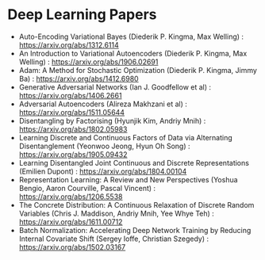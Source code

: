 # Deep Learning Papers

- Auto-Encoding Variational Bayes (Diederik P. Kingma, Max Welling) : https://arxiv.org/abs/1312.6114 
- An Introduction to Variational Autoencoders (Diederik P. Kingma, Max Welling) : https://arxiv.org/abs/1906.02691
- Adam: A Method for Stochastic Optimization (Diederik P. Kingma, Jimmy Ba) : https://arxiv.org/abs/1412.6980
- Generative Adversarial Networks (Ian J. Goodfellow et al) : https://arxiv.org/abs/1406.2661
- Adversarial Autoencoders (Alireza Makhzani et al) : https://arxiv.org/abs/1511.05644
- Disentangling by Factorising (Hyunjik Kim, Andriy Mnih) : https://arxiv.org/abs/1802.05983
- Learning Discrete and Continuous Factors of Data via Alternating Disentanglement (Yeonwoo Jeong, Hyun Oh Song) : https://arxiv.org/abs/1905.09432
- Learning Disentangled Joint Continuous and Discrete Representations (Emilien Dupont) : https://arxiv.org/abs/1804.00104
- Representation Learning: A Review and New Perspectives (Yoshua Bengio, Aaron Courville, Pascal Vincent) : https://arxiv.org/abs/1206.5538
- The Concrete Distribution: A Continuous Relaxation of Discrete Random Variables (Chris J. Maddison, Andriy Mnih, Yee Whye Teh) : https://arxiv.org/abs/1611.00712
- Batch Normalization: Accelerating Deep Network Training by Reducing Internal Covariate Shift (Sergey Ioffe, Christian Szegedy) : https://arxiv.org/abs/1502.03167

